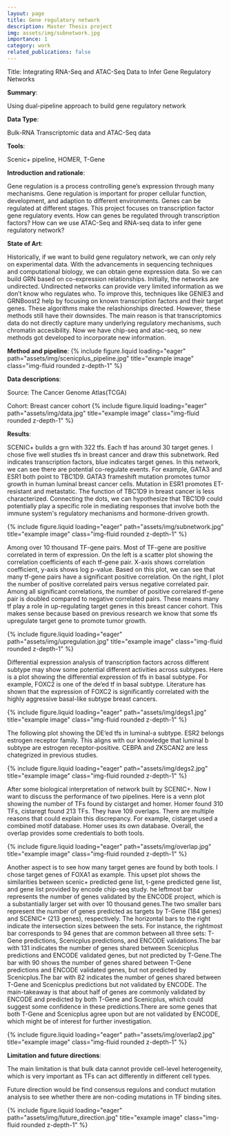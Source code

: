 ```yaml
---
layout: page
title: Gene regulatory network
description: Master Thesis project
img: assets/img/subnetwork.jpg
importance: 1
category: work
related_publications: false
---
```


Title: Integrating RNA-Seq and ATAC-Seq Data to Infer Gene Regulatory Networks

**Summary**: 

Using dual-pipeline approach to build gene regulatory network

**Data Type**: 

Bulk-RNA Transcriptomic data and ATAC-Seq data

**Tools**: 

Scenic+ pipeline, HOMER, T-Gene

**Introduction and rationale**:

Gene regulation is a process controlling gene’s expression through many mechanisms. Gene regulation is important for proper cellular function, development, and adaption to different environments. Genes can be regulated at different stages. This project focuses on transcription factor gene regulatory events. How can genes be regulated through transcription factors? How can we use ATAC-Seq and RNA-seq data to infer gene regulatory network? 

**State of Art**:


Historically, if we want to build gene regulatory network, we can only rely on experimental data.  With the advancements in sequencing techniques and computational biology, we can obtain gene expression data. So we can build GRN based on co-expression relationships. Initially, the networks are undirected. Undirected networks can provide very limited information as we don’t know who regulates who. To improve this, techniques like GENIE3 and GRNBoost2 help by focusing on known transcription factors and their target genes. These algorithms make the relashionships directed. However, these methods still have their downsides. The main reason is that transcriptomics data do not directly capture many underlying regulatory mechanisms, such chromatin accesibility. Now we have chip-seq and atac-seq, so new methods got developed to incorporate new information. 

**Method and pipeline**:
{% include figure.liquid loading="eager" path="assets/img/scenicplus_pipeline.jpg" title="example image" class="img-fluid rounded z-depth-1" %}

**Data descriptions**:

Source: The Cancer Genome Atlas(TCGA)

Cohort: Breast cancer cohort
{% include figure.liquid loading="eager" path="assets/img/data.jpg" title="example image" class="img-fluid rounded z-depth-1" %}

**Results**:

SCENIC+ builds a grn with 322 tfs. Each tf has around 30 target genes. I chose five well studies tfs in breast cancer and draw this subnetwork. Red indicates transcription factors, blue indicates target genes. In this network, we can see there are potential co-regulate events. For example, GATA3 and ESR1 both point to TBC1D9. GATA3 frameshift mutation promotes tumor growth in human luminal breast cancer cells. Mutation in ESR1 promotes ET-resistant and metastatic. The function of TBC1D9 in breast cancer is less characterized. Connecting the dots, we can hypothesize that TBC1D9 could potentially play a specific role in mediating responses that involve both the immune system's regulatory mechanisms and hormone-driven growth. 

{% include figure.liquid loading="eager" path="assets/img/subnetwork.jpg" title="example image" class="img-fluid rounded z-depth-1" %}

Among over 10 thousand TF-gene pairs. Most of TF-gene are positive correlated in term of expression. On the left is a scatter plot showing the correlation coefficients of each tf-gene pair. X-axis shows correlation coefficient, y-axis shows log p-value. Based on this plot, we can see that many tf-gene pairs have a significant positive correlation. On the right, I plot the number of positive correlated pairs versus negative correlated pair. Among all significant correlations, the number of positive correlared tf-gene pair is doubled compared to negative correlated pairs. These means many tf play a role in up-regulating target genes in this breast cancer cohort. This makes sense because based on previous research we know that some tfs upregulate target gene to promote tumor growth.

{% include figure.liquid loading="eager" path="assets/img/upregulation.jpg" title="example image" class="img-fluid rounded z-depth-1" %}

Differential expression analysis of transcription factors across different subtype may show some potential different activities across subtypes. Here is a plot showing the differential expression of tfs in basal subtype. For example, FOXC2 is one of the de’ed tf in basal subtype. Literature has shown that the expression of FOXC2 is significantly correlated with the highly aggressive basal-like subtype breast cancers. 

{% include figure.liquid loading="eager" path="assets/img/degs1.jpg" title="example image" class="img-fluid rounded z-depth-1" %}

The following plot showing the DE’ed tfs in luminal-a subtype. ESR2 belongs estrogen receptor family. This aligns with our knowledge that luminal b subtype are estrogen receptor-positive. CEBPA and ZKSCAN2 are less chategrized in previous studies. 

{% include figure.liquid loading="eager" path="assets/img/degs2.jpg" title="example image" class="img-fluid rounded z-depth-1" %}

After some biological interpretation of network built by SCENIC+. Now I want to discuss the performance of two pipelines. Here is a venn plot showing the number of TFs found by cistarget and homer. Homer found 310 TFs, cistaregt found 213 TFs. They have 109 overlaps. There are multiple reasons that could explain this discrepancy. For example, cistarget used a combined motif database. Homer uses its own database. Overall, the overlap provides some credentials to both tools. 

{% include figure.liquid loading="eager" path="assets/img/overlap.jpg" title="example image" class="img-fluid rounded z-depth-1" %}

Another aspect is to see how many target genes are found by both tools. I chose target genes of FOXA1 as example. This upset plot shows the similarities between scenic+ predicted gene list, t-gene predicted gene list, and gene list provided by encode chip-seq study. he leftmost bar represents the number of genes validated by the ENCODE project, which is a substantially larger set with over 10 thousand genes.The two smaller bars represent the number of genes predicted as targets by T-Gene (184 genes) and SCENIC+ (213 genes), respectively. The horizontal bars to the right indicate the intersection sizes between the sets. For instance, the rightmost bar corresponds to 94 genes that are common between all three sets: T-Gene predictions, Scenicplus predictions, and ENCODE validations.The bar with 131 indicates the number of genes shared between Scenicplus predictions and ENCODE validated genes, but not predicted by T-Gene.The bar with 90 shows the number of genes shared between T-Gene predictions and ENCODE validated genes, but not predicted by Scenicplus.The bar with 82 indicates the number of genes shared between T-Gene and Scenicplus predictions but not validated by ENCODE.
The main-takeaway is that about half of genes are commonly validated by ENCODE and predicted by both T-Gene and Scenicplus, which could suggest some confidence in these predictions.There are some genes that both T-Gene and Scenicplus agree upon but are not validated by ENCODE, which might be of interest for further investigation.

{% include figure.liquid loading="eager" path="assets/img/overlap2.jpg" title="example image" class="img-fluid rounded z-depth-1" %}

**Limitation and future directions**:

The main limitation is that bulk data cannot provide cell-level heterogeneity, which is very important as TFs can act differently in different cell types. 

Future direction would be find consensus regulons and conduct mutation analysis to see whether there are non-coding mutations in TF binding sites.

{% include figure.liquid loading="eager" path="assets/img/future_direction.jpg" title="example image" class="img-fluid rounded z-depth-1" %}



